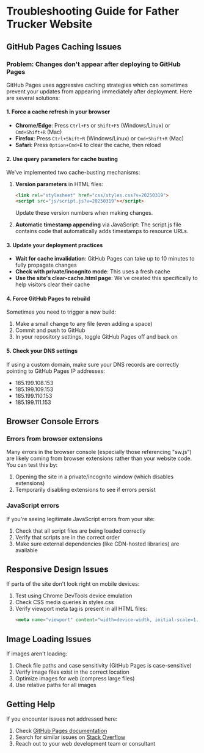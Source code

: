 # Troubleshooting Guide for Father Trucker Website

## GitHub Pages Caching Issues

### Problem: Changes don't appear after deploying to GitHub Pages

GitHub Pages uses aggressive caching strategies which can sometimes prevent your updates from appearing immediately after deployment. Here are several solutions:

#### 1. Force a cache refresh in your browser

- **Chrome/Edge**: Press `Ctrl+F5` or `Shift+F5` (Windows/Linux) or `Cmd+Shift+R` (Mac)
- **Firefox**: Press `Ctrl+Shift+R` (Windows/Linux) or `Cmd+Shift+R` (Mac)
- **Safari**: Press `Option+Cmd+E` to clear the cache, then reload

#### 2. Use query parameters for cache busting

We've implemented two cache-busting mechanisms:

1. **Version parameters** in HTML files:
   ```html
   <link rel="stylesheet" href="css/styles.css?v=20250319">
   <script src="js/script.js?v=20250319"></script>
   ```
   Update these version numbers when making changes.

2. **Automatic timestamp appending** via JavaScript:
   The script.js file contains code that automatically adds timestamps to resource URLs.

#### 3. Update your deployment practices

- **Wait for cache invalidation**: GitHub Pages can take up to 10 minutes to fully propagate changes
- **Check with private/incognito mode**: This uses a fresh cache
- **Use the site's clear-cache.html page**: We've created this specifically to help visitors clear their cache

#### 4. Force GitHub Pages to rebuild

Sometimes you need to trigger a new build:

1. Make a small change to any file (even adding a space)
2. Commit and push to GitHub
3. In your repository settings, toggle GitHub Pages off and back on

#### 5. Check your DNS settings

If using a custom domain, make sure your DNS records are correctly pointing to GitHub Pages IP addresses:
- 185.199.108.153
- 185.199.109.153
- 185.199.110.153
- 185.199.111.153

## Browser Console Errors

### Errors from browser extensions

Many errors in the browser console (especially those referencing "sw.js") are likely coming from browser extensions rather than your website code. You can test this by:

1. Opening the site in a private/incognito window (which disables extensions)
2. Temporarily disabling extensions to see if errors persist

### JavaScript errors

If you're seeing legitimate JavaScript errors from your site:

1. Check that all script files are being loaded correctly
2. Verify that scripts are in the correct order
3. Make sure external dependencies (like CDN-hosted libraries) are available

## Responsive Design Issues

If parts of the site don't look right on mobile devices:

1. Test using Chrome DevTools device emulation
2. Check CSS media queries in styles.css
3. Verify viewport meta tag is present in all HTML files:
   ```html
   <meta name="viewport" content="width=device-width, initial-scale=1.0">
   ```

## Image Loading Issues

If images aren't loading:

1. Check file paths and case sensitivity (GitHub Pages is case-sensitive)
2. Verify image files exist in the correct location
3. Optimize images for web (compress large files)
4. Use relative paths for all images

## Getting Help

If you encounter issues not addressed here:

1. Check [GitHub Pages documentation](https://docs.github.com/en/pages)
2. Search for similar issues on [Stack Overflow](https://stackoverflow.com/questions/tagged/github-pages)
3. Reach out to your web development team or consultant
